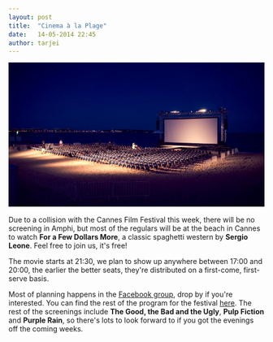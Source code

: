 ```yaml
---
layout: post
title:  "Cinema à la Plage"
date:   14-05-2014 22:45
author: tarjei
---
```


<img src="/images/cinema-a-la-plage.jpg">

Due to a collision with the Cannes Film Festival this week, there will be no screening in Amphi,
but most of the regulars will be at the beach in Cannes to watch **For a Few Dollars More**, a
classic spaghetti western by **Sergio Leone**. Feel free to join us, it's free!

The movie starts at 21:30, we plan to show up anywhere between 17:00 and 20:00, the earlier
the better seats, they're distributed on a first-come, first-serve basis.

Most of planning happens in the [Facebook group], drop by if you're interested. You can find the
rest of the program for the festival [here]. The rest of the screenings include **The Good, the Bad
and the Ugly**, **Pulp Fiction** and **Purple Rain**, so there's lots to look forward to if you got
the evenings off the coming weeks.

[Facebook group]: https://www.facebook.com/events/241499366057786/?ref_newsfeed_story_type=regular
[here]: http://www.festival-cannes.com/en/festival/aroundTheSelection/2014/CinemaPlage2014.html
